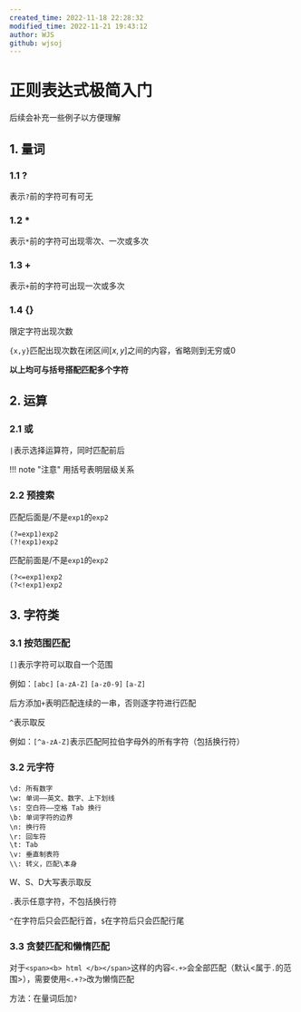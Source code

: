 ```yaml
---
created_time: 2022-11-18 22:28:32
modified_time: 2022-11-21 19:43:12
author: WJS
github: wjsoj
---
```

# 正则表达式极简入门

后续会补充一些例子以方便理解

## 1. 量词

### 1.1 ?

表示`?`前的字符可有可无

### 1.2 *

表示`*`前的字符可出现零次、一次或多次

### 1.3 +

表示`+`前的字符可出现一次或多次

### 1.4 {}

限定字符出现次数

`{x,y}`匹配出现次数在闭区间$[x,y]$之间的内容，省略则到无穷或0

**以上均可与括号搭配匹配多个字符**

## 2. 运算

### 2.1 或

`|`表示选择运算符，同时匹配前后

!!! note "注意"
	用括号表明层级关系



### 2.2 预搜索

匹配后面是/不是`exp1`的`exp2`

```
(?=exp1)exp2
(?!exp1)exp2
```

匹配前面是/不是`exp1`的`exp2`

```
(?<=exp1)exp2
(?<!exp1)exp2
```

## 3. 字符类

### 3.1 按范围匹配

`[]`表示字符可以取自一个范围

例如：`[abc]` `[a-zA-Z]` `[a-z0-9]` `[a-Z]`

后方添加`+`表明匹配连续的一串，否则逐字符进行匹配

`^`表示取反

例如：`[^a-zA-Z]`表示匹配阿拉伯字母外的所有字符（包括换行符）

### 3.2 元字符

```
\d: 所有数字
\w: 单词——英文、数字、上下划线
\s: 空白符——空格 Tab 换行
\b: 单词字符的边界
\n: 换行符
\r: 回车符
\t: Tab
\v: 垂直制表符
\\: 转义，匹配\本身
```

W、S、D大写表示取反

`.`表示任意字符，不包括换行符

`^`在字符后只会匹配行首，`$`在字符后只会匹配行尾

### 3.3 贪婪匹配和懒惰匹配

对于`<span><b> html </b></span>`这样的内容`<.+>`会全部匹配（默认<属于`.`的范围>），需要使用`<.+?>`改为懒惰匹配

方法：在量词后加`?`